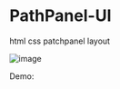 # PathPanel-UI
html css patchpanel  layout

![image](https://user-images.githubusercontent.com/47520961/184801628-16ee243e-d9a7-4068-adfb-abe515bf6c27.png)

Demo:
